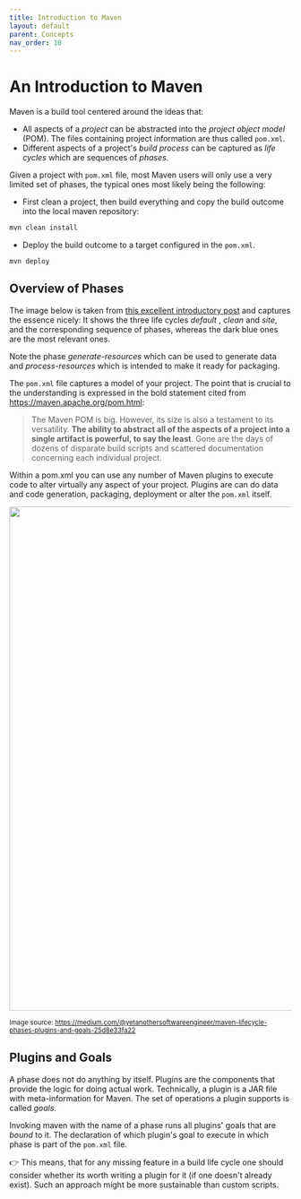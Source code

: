 ```yaml
---
title: Introduction to Maven
layout: default
parent: Concepts
nav_order: 10
---
```


# An Introduction to Maven

Maven is a build tool centered around the ideas that:

* All aspects of a *project* can be abstracted into the *project object model* (POM). The files containing project information are thus called `pom.xml`.
* Different aspects of a project's *build process* can be captured as *life cycles* which are sequences of *phases*.

Given a project with `pom.xml` file, most Maven users will only use a very limited set of phases, the typical ones most likely being the following:

* First clean a project, then build everything and copy the build outcome into the local maven repository:
```bash
mvn clean install
```

* Deploy the build outcome to a target configured in the `pom.xml`.
```
mvn deploy
```

## Overview of Phases

The image below is taken from [this excellent introductory post](https://medium.com/@yetanothersoftwareengineer/maven-lifecycle-phases-plugins-and-goals-25d8e33fa22) and captures the essence nicely: It shows the three life cycles *default* , *clean* and *site*, and the corresponding sequence of phases, whereas the dark blue ones are the most relevant ones.

Note the phase *generate-resources* which can be used to generate data and *process-resources* which is intended to make it ready for packaging.

The `pom.xml` file captures a model of your project. The point that is crucial to the understanding is expressed in the bold statement cited from  https://maven.apache.org/pom.html:

> The Maven POM is big. However, its size is also a testament to its versatility. **The ability to abstract all of the aspects of a project into a single artifact is powerful, to say the least**. Gone are the days of dozens of disparate build scripts and scattered documentation concerning each individual project.

Within a pom.xml you can use any number of Maven plugins to execute code to alter virtually any aspect of your project. Plugins are can do data and code generation, packaging, deployment or alter the `pom.xml` itself.

<img src="images/maven-lifecycles.png" width="900"/>

<sub>Image source: https://medium.com/@yetanothersoftwareengineer/maven-lifecycle-phases-plugins-and-goals-25d8e33fa22</sub>

## Plugins and Goals

A phase does not do anything by itself. Plugins are the components that provide the logic for doing actual work.
Technically, a plugin is a JAR file with meta-information for Maven.
The set of operations a plugin supports is called *goals*.

Invoking maven with the name of a phase runs all plugins' goals that are *bound* to it.
The declaration of which plugin's goal to execute in which phase is part of the `pom.xml` file.

👉 This means, that for any missing feature in a build life cycle one should consider whether its worth writing a plugin for it (if one doesn't already exist). Such an approach might be more sustainable than custom scripts.


